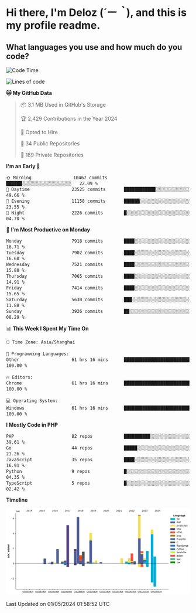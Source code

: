 # **Hi there, I'm Deloz (*´ー｀*), and this is my profile readme.**

## **What languages you use and how much do you code?**

<!--START_SECTION:waka-->
![Code Time](http://img.shields.io/badge/Code%20Time-3%2C891%20hrs%2052%20mins-blue)

![Lines of code](https://img.shields.io/badge/From%20Hello%20World%20I%27ve%20Written-43.4%20million%20lines%20of%20code-blue)

**🐱 My GitHub Data** 

> 📦 3.1 MB Used in GitHub's Storage 
 > 
> 🏆 2,429 Contributions in the Year 2024
 > 
> 💼 Opted to Hire
 > 
> 📜 34 Public Repositories 
 > 
> 🔑 189 Private Repositories 
 > 
**I'm an Early 🐤** 

```text
🌞 Morning                10467 commits       ██████░░░░░░░░░░░░░░░░░░░   22.09 % 
🌆 Daytime                23525 commits       ████████████░░░░░░░░░░░░░   49.66 % 
🌃 Evening                11158 commits       ██████░░░░░░░░░░░░░░░░░░░   23.55 % 
🌙 Night                  2226 commits        █░░░░░░░░░░░░░░░░░░░░░░░░   04.70 % 
```
📅 **I'm Most Productive on Monday** 

```text
Monday                   7918 commits        ████░░░░░░░░░░░░░░░░░░░░░   16.71 % 
Tuesday                  7902 commits        ████░░░░░░░░░░░░░░░░░░░░░   16.68 % 
Wednesday                7521 commits        ████░░░░░░░░░░░░░░░░░░░░░   15.88 % 
Thursday                 7065 commits        ████░░░░░░░░░░░░░░░░░░░░░   14.91 % 
Friday                   7414 commits        ████░░░░░░░░░░░░░░░░░░░░░   15.65 % 
Saturday                 5630 commits        ███░░░░░░░░░░░░░░░░░░░░░░   11.88 % 
Sunday                   3926 commits        ██░░░░░░░░░░░░░░░░░░░░░░░   08.29 % 
```


📊 **This Week I Spent My Time On** 

```text
🕑︎ Time Zone: Asia/Shanghai

💬 Programming Languages: 
Other                    61 hrs 16 mins      █████████████████████████   100.00 % 

🔥 Editors: 
Chrome                   61 hrs 16 mins      █████████████████████████   100.00 % 

💻 Operating System: 
Windows                  61 hrs 16 mins      █████████████████████████   100.00 % 
```

**I Mostly Code in PHP** 

```text
PHP                      82 repos            ██████████░░░░░░░░░░░░░░░   39.61 % 
Go                       44 repos            █████░░░░░░░░░░░░░░░░░░░░   21.26 % 
JavaScript               35 repos            ████░░░░░░░░░░░░░░░░░░░░░   16.91 % 
Python                   9 repos             █░░░░░░░░░░░░░░░░░░░░░░░░   04.35 % 
TypeScript               5 repos             █░░░░░░░░░░░░░░░░░░░░░░░░   02.42 % 
```



**Timeline**

![Lines of Code chart](https://raw.githubusercontent.com/deloz/deloz/main/assets/bar_graph.png)


 Last Updated on 01/05/2024 01:58:52 UTC
<!--END_SECTION:waka-->
